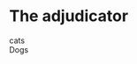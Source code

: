 # The adjudicator

<div class="row">
    <div class="col-xs-6 col-sm-6">cats</div>
    <div class="col-xs-7 col-sm-7">Dogs</div>
</div>
